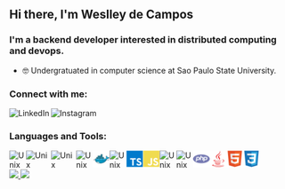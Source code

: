 ## Hi there, I'm Weslley de Campos 

### I'm a backend developer interested in distributed computing and devops.

- 🤓 Undergratuated in computer science at Sao Paulo State University.


### Connect with me:


[<img align="left" alt="LinkedIn" style="max-width: 100%;" src="https://img.shields.io/badge/LinkedIn-0077B5?style=for-the-badge&logo=linkedin&logoColor=white" />][linkedin]
[<img align="left" alt="Instagram" style="margin-left:3px; max-width: 100%;" src="https://img.shields.io/badge/Instagram-E4405F?style=for-the-badge&logo=instagram&logoColor=white" />][instagram]


<br />

### Languages and Tools:

<img align="left" alt="Unix" width="30px" src="https://raw.githubusercontent.com/deekshithsn/DeekshithSN/master/Tools_icons/linux.png" />
<img align="left" alt="Unix" width="45px" src="https://raw.githubusercontent.com/deekshithsn/DeekshithSN/master/Tools_icons/shell.jpg" />
<img align="left" alt="Unix" width="45px" src="https://raw.githubusercontent.com/deekshithsn/DeekshithSN/master/Tools_icons/git.png" />
<img align="left" alt="Unix" width="30px" src="https://raw.githubusercontent.com/deekshithsn/DeekshithSN/master/Tools_icons/github.png" />
<img align="left" alt="Unix" width="30px" src="https://raw.githubusercontent.com/devicons/devicon/master/icons/docker/docker-original.svg" />
<img align="left" alt="Unix" width="30px" src="https://raw.githubusercontent.com/deekshithsn/DeekshithSN/master/Tools_icons/aws.png" />
<img align="left" alt="Unix" width="30px" src="https://raw.githubusercontent.com/devicons/devicon/master/icons/typescript/typescript-plain.svg" />
<img align="left" alt="Unix" width="30px" src="https://raw.githubusercontent.com/devicons/devicon/master/icons/javascript/javascript-plain.svg" />
<img align="left" alt="Unix" width="30px" src="https://camo.githubusercontent.com/0d0b642c6918dcb2adef8b62fdaf78feeeda786dffc73543d61de07b7ca5daab/68747470733a2f2f63646e2e69636f6e73636f75742e636f6d2f69636f6e2f667265652f706e672d3531322f6e6f64652d6a732d312d313137343933352e706e67" />
<img align="left" alt="Unix" width="30px" src="https://cdn.jsdelivr.net/npm/simple-icons@3.13.0/icons/go.svg" />
<img align="left" alt="Unix" width="30px" src="https://raw.githubusercontent.com/devicons/devicon/master/icons/php/php-plain.svg" />
<img align="left" alt="Unix" width="30px" src="https://raw.githubusercontent.com/devicons/devicon/master/icons/java/java-plain.svg" />
<img align="left" alt="Unix" width="30px" src="https://raw.githubusercontent.com/devicons/devicon/master/icons/html5/html5-original.svg" />
<img align="left" alt="Unix" width="30px" src="https://raw.githubusercontent.com/devicons/devicon/master/icons/css3/css3-original.svg" />


<br />
<br />

 <div>
  <a href="https://github.com/https://github.com/weslley543">
  <img height="180em" src="https://github-readme-stats.vercel.app/api?username=weslley543&show_icons=true&theme=&include_all_commits=true&count_private=true"/>
  <img height="180em" src="https://github-readme-stats.vercel.app/api/top-langs/?username=weslley543&layout=compact&langs_count=7"/>
</div>
 

[instagram]: https://www.instagram.com/weslleyeumesmo/
[linkedin]: https://www.linkedin.com/in/weslley-campos-58405b161/
